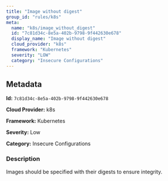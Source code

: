```yaml
---
title: "Image without digest"
group_id: "rules/k8s"
meta:
  name: "k8s/image_without_digest"
  id: "7c81d34c-8e5a-402b-9798-9f442630e678"
  display_name: "Image without digest"
  cloud_provider: "k8s"
  framework: "Kubernetes"
  severity: "LOW"
  category: "Insecure Configurations"
---
```

## Metadata

**Id:** `7c81d34c-8e5a-402b-9798-9f442630e678`

**Cloud Provider:** k8s

**Framework:** Kubernetes

**Severity:** Low

**Category:** Insecure Configurations

### Description

 Images should be specified with their digests to ensure integrity.
